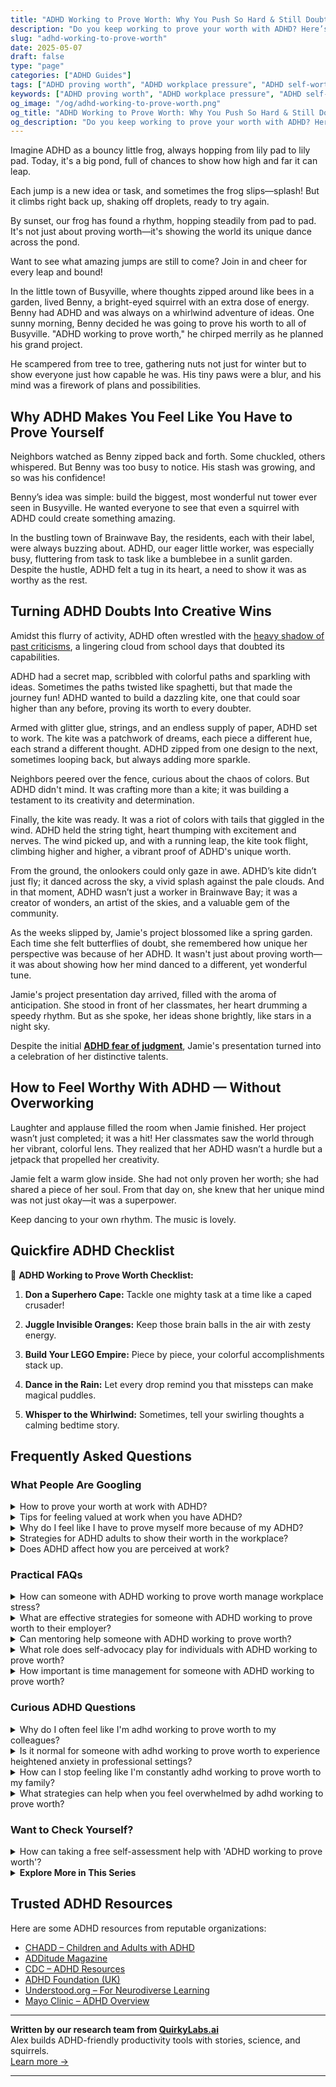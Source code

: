 ```yaml
---
title: "ADHD Working to Prove Worth: Why You Push So Hard & Still Doubt Yourself"
description: "Do you keep working to prove your worth with ADHD? Here’s why that loop starts — and how to break free without losing your drive or identity."
slug: "adhd-working-to-prove-worth"
date: 2025-05-07
draft: false
type: "page"
categories: ["ADHD Guides"]
tags: ["ADHD proving worth", "ADHD workplace pressure", "ADHD self-worth issues", "ADHD motivation patterns", "adult ADHD emotional health", "overcoming ADHD doubt", "ADHD strengths"]
keywords: ["ADHD proving worth", "ADHD workplace pressure", "ADHD self-worth issues", "ADHD motivation patterns", "adult ADHD emotional health", "overcoming ADHD doubt", "ADHD strengths"]
og_image: "/og/adhd-working-to-prove-worth.png"
og_title: "ADHD Working to Prove Worth: Why You Push So Hard & Still Doubt Yourself"
og_description: "Do you keep working to prove your worth with ADHD? Here’s why that loop starts — and how to break free without losing your drive or identity."
---
```


Imagine ADHD as a bouncy little frog, always hopping from lily pad to lily pad. Today, it's a big pond, full of chances to show how high and far it can leap.

Each jump is a new idea or task, and sometimes the frog slips—splash! But it climbs right back up, shaking off droplets, ready to try again.

By sunset, our frog has found a rhythm, hopping steadily from pad to pad. It's not just about proving worth—it's showing the world its unique dance across the pond.

Want to see what amazing jumps are still to come? Join in and cheer for every leap and bound!

In the little town of Busyville, where thoughts zipped around like bees in a garden, lived Benny, a bright-eyed squirrel with an extra dose of energy. Benny had ADHD and was always on a whirlwind adventure of ideas. One sunny morning, Benny decided he was going to prove his worth to all of Busyville. "ADHD working to prove worth," he chirped merrily as he planned his grand project.

He scampered from tree to tree, gathering nuts not just for winter but to show everyone just how capable he was. His tiny paws were a blur, and his mind was a firework of plans and possibilities.

## Why ADHD Makes You Feel Like You Have to Prove Yourself

Neighbors watched as Benny zipped back and forth. Some chuckled, others whispered. But Benny was too busy to notice. His stash was growing, and so was his confidence!

Benny’s idea was simple: build the biggest, most wonderful nut tower ever seen in Busyville. He wanted everyone to see that even a squirrel with ADHD could create something amazing.

In the bustling town of Brainwave Bay, the residents, each with their label, were always buzzing about. ADHD, our eager little worker, was especially busy, fluttering from task to task like a bumblebee in a sunlit garden. Despite the hustle, ADHD felt a tug in its heart, a need to show it was as worthy as the rest.

## Turning ADHD Doubts Into Creative Wins

Amidst this flurry of activity, ADHD often wrestled with the [heavy shadow of past criticisms](/pages/adhd-carrying-school-shame/), a lingering cloud from school days that doubted its capabilities.

ADHD had a secret map, scribbled with colorful paths and sparkling with ideas. Sometimes the paths twisted like spaghetti, but that made the journey fun! ADHD wanted to build a dazzling kite, one that could soar higher than any before, proving its worth to every doubter.

Armed with glitter glue, strings, and an endless supply of paper, ADHD set to work. The kite was a patchwork of dreams, each piece a different hue, each strand a different thought. ADHD zipped from one design to the next, sometimes looping back, but always adding more sparkle.

Neighbors peered over the fence, curious about the chaos of colors. But ADHD didn't mind. It was crafting more than a kite; it was building a testament to its creativity and determination.

Finally, the kite was ready. It was a riot of colors with tails that giggled in the wind. ADHD held the string tight, heart thumping with excitement and nerves. The wind picked up, and with a running leap, the kite took flight, climbing higher and higher, a vibrant proof of ADHD's unique worth.

From the ground, the onlookers could only gaze in awe. ADHD’s kite didn’t just fly; it danced across the sky, a vivid splash against the pale clouds. And in that moment, ADHD wasn’t just a worker in Brainwave Bay; it was a creator of wonders, an artist of the skies, and a valuable gem of the community.

As the weeks slipped by, Jamie's project blossomed like a spring garden. Each time she felt butterflies of doubt, she remembered how unique her perspective was because of her ADHD. It wasn't just about proving worth—it was about showing how her mind danced to a different, yet wonderful tune.

Jamie's project presentation day arrived, filled with the aroma of anticipation. She stood in front of her classmates, her heart drumming a speedy rhythm. But as she spoke, her ideas shone brightly, like stars in a night sky.

Despite the initial **[ADHD fear of judgment](/pages/adhd-fear-of-judgment/)**, Jamie's presentation turned into a celebration of her distinctive talents.

## How to Feel Worthy With ADHD — Without Overworking

Laughter and applause filled the room when Jamie finished. Her project wasn’t just completed; it was a hit! Her classmates saw the world through her vibrant, colorful lens. They realized that her ADHD wasn’t a hurdle but a jetpack that propelled her creativity.

Jamie felt a warm glow inside. She had not only proven her worth; she had shared a piece of her soul. From that day on, she knew that her unique mind was not just okay—it was a superpower.

Keep dancing to your own rhythm. The music is lovely.

## Quickfire ADHD Checklist

🚀 **ADHD Working to Prove Worth Checklist:**

1. **Don a Superhero Cape:** Tackle one mighty task at a time like a caped crusader!

2. **Juggle Invisible Oranges:** Keep those brain balls in the air with zesty energy.

3. **Build Your LEGO Empire:** Piece by piece, your colorful accomplishments stack up.

4. **Dance in the Rain:** Let every drop remind you that missteps can make magical puddles.

5. **Whisper to the Whirlwind:** Sometimes, tell your swirling thoughts a calming bedtime story.

## Frequently Asked Questions



### What People Are Googling

<details><summary>How to prove your worth at work with ADHD?</summary><p>First off, remember that your worth isn't solely determined by your productivity at work, but by the unique perspectives and skills you bring to the table. With ADHD, you might find that you're particularly good at out-of-the-box thinking or rapid problem-solving. Play to these strengths! Set yourself small, achievable goals and use tools like timers or planners to help manage your tasks. Most importantly, communicate openly with your team about your working style; this builds understanding and showcases your commitment to contributing effectively. You're doing great, just by being you!</p></details>
<details><summary>Tips for feeling valued at work when you have ADHD?</summary><p>Absolutely, feeling valued at work is so important, especially when you're managing ADHD! First off, make sure to communicate openly with your manager about your unique strengths and how you can best contribute to the team—this can lead to more meaningful assignments that highlight your skills. Setting up regular check-ins can also be a great way to receive feedback and reinforcement, which can really boost your sense of accomplishment and belonging. Lastly, don't forget to celebrate your own successes, no matter how small; recognizing your progress can really help in feeling valued and seen in your workplace.</p></details>
<details><summary>Why do I feel like I have to prove myself more because of my ADHD?</summary><p>Feeling like you need to prove yourself more because of ADHD is a common experience, and you're definitely not alone in this. This feeling often stems from living in a world that’s designed for neurotypical ways of functioning, which can make your unique strengths and ways of processing seem less valued. It’s important to remember that your worth isn't defined by how well you fit into these conventional structures. Embrace your unique qualities and remember that your different approach can bring fresh, valuable perspectives to the table.</p></details>
<details><summary>Strategies for ADHD adults to show their worth in the workplace?</summary><p>Absolutely, showcasing your strengths in the workplace is a great way to thrive with ADHD! Start by embracing your unique skill sets, whether that's your creativity, your ability to problem-solve quickly, or your boundless energy. Consider using tools and strategies that enhance your work performance, like setting clear reminders and breaking tasks into smaller, manageable parts. Don’t forget to communicate openly with your team or manager about your work style; this can help them understand your approach and see your true value. Remember, your unique perspective is a tremendous asset!</p></details>
<details><summary>Does ADHD affect how you are perceived at work?</summary><p>Absolutely, ADHD can influence how you're perceived at work, though it really varies from one workplace to another. Colleagues might notice your dynamic energy and creativity, which are fantastic ADHD traits, but they might also see challenges with consistency and timeliness. It's important to remember that everyone has unique strengths and areas where they need support. Open communication and a bit of self-awareness can really help in aligning your talents with the needs of your workplace, making sure your contributions are seen and appreciated just as they should be!</p></details>



### Practical FAQs

<details><summary>How can someone with ADHD working to prove worth manage workplace stress?</summary><p>Absolutely, managing workplace stress while proving your worth can feel like a juggling act, especially with ADHD in the mix! One effective strategy is to prioritize and organize tasks using tools like planners or digital apps designed for ADHD minds, which can help reduce the overwhelming feeling of having too much on your plate. Also, consider setting clear, achievable goals each day to give you a sense of accomplishment and progress. And remember, it’s perfectly okay to take short breaks to recharge; these moments can boost your productivity and creativity in the long run. You're doing great, and your unique strengths are truly valuable in your workplace!</p></details>
<details><summary>What are effective strategies for someone with ADHD working to prove worth to their employer?</summary><p>Absolutely, I can help with that! One effective strategy is to harness your unique ADHD strengths, such as creativity or problem-solving abilities, and apply them to projects that matter to your employer. It’s also helpful to develop solid organizational systems using tools like calendars or apps specifically designed for ADHD minds, which can boost your reliability and performance. Don’t forget, regular check-ins with your supervisor can not only show your progress and proactive nature but also help you gain valuable feedback and establish a supportive relationship. Remember, your worth is already immense; these strategies are just ways to showcase it!</p></details>
<details><summary>Can mentoring help someone with ADHD working to prove worth?</summary><p>Absolutely, mentoring can be a wonderful support for someone with ADHD striving to prove their worth in the workplace or in other areas of life. A mentor who understands ADHD can provide personalized guidance, help you strategize around your unique strengths, and offer encouragement and accountability. This relationship can boost your confidence and provide you with practical tools and insights to navigate challenges effectively. Remember, everyone deserves a supportive space to grow, and a mentor can be a key part of creating that space for you.</p></details>
<details><summary>What role does self-advocacy play for individuals with ADHD working to prove worth?</summary><p>Self-advocacy is a warm blanket in the cool evening of challenges that folks with ADHD might face, especially in environments that might not initially understand their unique strengths and needs. By speaking up about your own experiences and needs, you're not just proving your worth; you're also educating others and paving the way for a more supportive setting. It's like planting a garden in your workspace where your specific skills can bloom beautifully. Remember, advocating for yourself not only highlights your value but also ensures you have the right tools and accommodations to thrive.</p></details>
<details><summary>How important is time management for someone with ADHD working to prove worth?</summary><p>Oh, mastering time management can indeed be a game-changer, especially when you’re eager to show your strengths! For someone with ADHD, effective time management not only boosts productivity but also enhances self-confidence by proving that you can meet deadlines and handle responsibilities. It's like having a cozy blanket that keeps your tasks warm and safe, knowing you've got everything covered. Plus, when you manage time well, it leaves more moments for relaxation and joy, reducing stress and increasing your overall happiness. Remember, it’s all about finding strategies that feel right for you and embracing the journey of self-improvement.</p></details>



### Curious ADHD Questions

<details><summary>Why do I often feel like I'm adhd working to prove worth to my colleagues?</summary><p>It's really common to feel that way, especially when you're navigating the workplace with ADHD. Sometimes, this feeling stems from internal pressures to match or exceed the pace and productivity of your colleagues, which can be really challenging. Remember, your value at work isn't just about speed or ticking off the most tasks—it's also about the unique perspective and skills you bring to the table. Be kind to yourself and recognize that everyone has their own strengths and areas for growth, including you.</p></details>
<details><summary>Is it normal for someone with adhd working to prove worth to experience heightened anxiety in professional settings?</summary><p>Absolutely, it's quite common for individuals with ADHD to feel heightened anxiety in professional settings, especially when you're putting in that extra effort to prove your worth. This anxiety can stem from a variety of ADHD-related challenges, such as concerns about meeting expectations, staying organized, or handling time pressures effectively. Remember, it's okay to acknowledge this anxiety—it's a sign that you care deeply about your work and your contributions. Consider discussing accommodations or strategies with your employer that can make your work environment more ADHD-friendly, which might help ease some of that anxiety.</p></details>
<details><summary>How can I stop feeling like I'm constantly adhd working to prove worth to my family?</summary><p>It's really tough feeling like you have to continuously prove your worth, especially to family. Remember, your value doesn't depend on how much you accomplish or how often you meet others' expectations. It might help to have an open conversation with your family about how you feel and the pressures you're experiencing. Also, embracing your own progress, at your own pace, can really help in recognizing your inherent worth, which is not up for debate, by the way—you're invaluable just as you are!</p></details>
<details><summary>What strategies can help when you feel overwhelmed by adhd working to prove worth?</summary><p>It's really common to feel overwhelmed when you're trying so hard to prove your worth, especially with ADHD in the mix. One helpful strategy is to break tasks into smaller, manageable pieces so they feel less daunting. Also, consider setting clear, achievable goals for yourself each day – this can really boost your sense of accomplishment. Remember, it’s okay to ask for help and to take breaks when you need to; taking care of yourself isn’t just important, it’s essential.</p></details>



### Want to Check Yourself?

<details><summary>How can taking a free self-assessment help with 'ADHD working to prove worth'?</summary><p>Taking a free self-assessment for ADHD can be a really supportive step in understanding how your brain works. It's like having a friendly chat with yourself about your unique strengths and challenges. This understanding can be empowering because it helps you recognize that your work habits and struggles are connected to ADHD, not your worth as a person. Knowing more about your ADHD can guide you in seeking the right strategies and supports, making your work life feel more manageable and fulfilling.</p></details>

<script type="application/ld+json">
{
  "@context": "https://schema.org",
  "@type": "FAQPage",
  "mainEntity": [
    {
      "@type": "Question",
      "name": "How to prove your worth at work with ADHD?",
      "acceptedAnswer": {
        "@type": "Answer",
        "text": "First off, remember that your worth isn't solely determined by your productivity at work, but by the unique perspectives and skills you bring to the table. With ADHD, you might find that you're particularly good at out-of-the-box thinking or rapid problem-solving. Play to these strengths! Set yourself small, achievable goals and use tools like timers or planners to help manage your tasks. Most importantly, communicate openly with your team about your working style; this builds understanding and showcases your commitment to contributing effectively. You're doing great, just by being you!"
      }
    },
    {
      "@type": "Question",
      "name": "Tips for feeling valued at work when you have ADHD?",
      "acceptedAnswer": {
        "@type": "Answer",
        "text": "Absolutely, feeling valued at work is so important, especially when you're managing ADHD! First off, make sure to communicate openly with your manager about your unique strengths and how you can best contribute to the team\u2014this can lead to more meaningful assignments that highlight your skills. Setting up regular check-ins can also be a great way to receive feedback and reinforcement, which can really boost your sense of accomplishment and belonging. Lastly, don't forget to celebrate your own successes, no matter how small; recognizing your progress can really help in feeling valued and seen in your workplace."
      }
    },
    {
      "@type": "Question",
      "name": "Why do I feel like I have to prove myself more because of my ADHD?",
      "acceptedAnswer": {
        "@type": "Answer",
        "text": "Feeling like you need to prove yourself more because of ADHD is a common experience, and you're definitely not alone in this. This feeling often stems from living in a world that\u2019s designed for neurotypical ways of functioning, which can make your unique strengths and ways of processing seem less valued. It\u2019s important to remember that your worth isn't defined by how well you fit into these conventional structures. Embrace your unique qualities and remember that your different approach can bring fresh, valuable perspectives to the table."
      }
    },
    {
      "@type": "Question",
      "name": "Strategies for ADHD adults to show their worth in the workplace?",
      "acceptedAnswer": {
        "@type": "Answer",
        "text": "Absolutely, showcasing your strengths in the workplace is a great way to thrive with ADHD! Start by embracing your unique skill sets, whether that's your creativity, your ability to problem-solve quickly, or your boundless energy. Consider using tools and strategies that enhance your work performance, like setting clear reminders and breaking tasks into smaller, manageable parts. Don\u2019t forget to communicate openly with your team or manager about your work style; this can help them understand your approach and see your true value. Remember, your unique perspective is a tremendous asset!"
      }
    },
    {
      "@type": "Question",
      "name": "Does ADHD affect how you are perceived at work?",
      "acceptedAnswer": {
        "@type": "Answer",
        "text": "Absolutely, ADHD can influence how you're perceived at work, though it really varies from one workplace to another. Colleagues might notice your dynamic energy and creativity, which are fantastic ADHD traits, but they might also see challenges with consistency and timeliness. It's important to remember that everyone has unique strengths and areas where they need support. Open communication and a bit of self-awareness can really help in aligning your talents with the needs of your workplace, making sure your contributions are seen and appreciated just as they should be!"
      }
    }
  ]
}
</script>
<script type="application/ld+json">
{
  "@context": "https://schema.org",
  "@type": "Article",
  "author": {
    "@type": "Person",
    "name": "QuirkyLabs",
    "url": "https://quirkylabs.ai/about"
  },
  "headline": "adhd working to prove worth: \"Win at Work: Let ADHD Fuel Your Quest for Success!\"",
  "mainEntityOfPage": "https://blog.quirkylabs.ai/pages/adhd-working-to-prove-worth/",
  "datePublished": "2025-05-07"
}
</script>
<script type="application/ld+json">
{
  "@context": "https://schema.org",
  "@type": "BreadcrumbList",
  "itemListElement": [
    {
      "@type": "ListItem",
      "position": 1,
      "name": "Home",
      "item": "https://quirkylabs.ai/"
    },
    {
      "@type": "ListItem",
      "position": 2,
      "name": "Blog",
      "item": "https://blog.quirkylabs.ai/"
    },
    {
      "@type": "ListItem",
      "position": 3,
      "name": "adhd working to prove worth: \"Win at Work: Let ADHD Fuel Your Quest for Success!\"",
      "item": "https://blog.quirkylabs.ai/pages/adhd-working-to-prove-worth/"
    }
  ]
}
</script>

<details>
<summary><strong>Explore More in This Series</strong></summary>

- [Adhd Feel Lazy](/pages/adhd-feel-lazy/)
- [Adhd Labeled As Disruptive](/pages/adhd-labeled-as-disruptive/)
- [Adhd Low Self Worth](/pages/adhd-low-self-worth/)
- [Adhd Feel Dumb](/pages/adhd-feel-dumb/)
- [Adhd Bad Kid Label](/pages/adhd-bad-kid-label/)
- [Adhd Silent Struggles](/pages/adhd-silent-struggles/)
- [Adhd Expectation Vs Reality](/pages/adhd-expectation-vs-reality/)
- [Adhd Always In Trouble](/pages/adhd-always-in-trouble/)
</details>



## Trusted ADHD Resources

Here are some ADHD resources from reputable organizations:

- [CHADD – Children and Adults with ADHD](https://chadd.org)
- [ADDitude Magazine](https://www.additudemag.com)
- [CDC – ADHD Resources](https://www.cdc.gov/ncbddd/adhd)
- [ADHD Foundation (UK)](https://www.adhdfoundation.org.uk)
- [Understood.org – For Neurodiverse Learning](https://www.understood.org)
- [Mayo Clinic – ADHD Overview](https://www.mayoclinic.org/diseases-conditions/adhd)


---

**Written by our research team from [QuirkyLabs.ai](https://quirkylabs.ai)**  
Alex builds ADHD-friendly productivity tools with stories, science, and squirrels.  
[Learn more →](https://quirkylabs.ai)

---